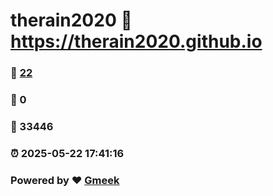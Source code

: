 # therain2020 :link: https://therain2020.github.io 
### :page_facing_up: [22](https://therain2020.github.io/tag.html) 
### :speech_balloon: 0 
### :hibiscus: 33446 
### :alarm_clock: 2025-05-22 17:41:16 
### Powered by :heart: [Gmeek](https://github.com/Meekdai/Gmeek)
